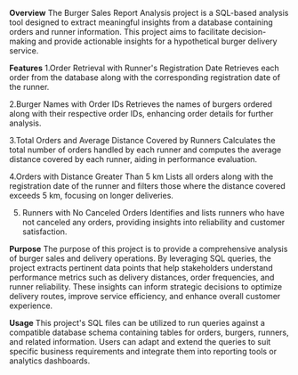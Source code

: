 **Overview**
The Burger Sales Report Analysis project is a SQL-based analysis tool designed to extract meaningful insights from a database containing orders and runner information. This project aims to facilitate decision-making and provide actionable insights for a hypothetical burger delivery service.

**Features**
1.Order Retrieval with Runner's Registration Date
Retrieves each order from the database along with the corresponding registration date of the runner.

2.Burger Names with Order IDs
Retrieves the names of burgers ordered along with their respective order IDs, enhancing order details for further analysis.

3.Total Orders and Average Distance Covered by Runners
Calculates the total number of orders handled by each runner and computes the average distance covered by each runner, aiding in performance evaluation.

4.Orders with Distance Greater Than 5 km
Lists all orders along with the registration date of the runner and filters those where the distance covered exceeds 5 km, focusing on longer deliveries.

5. Runners with No Canceled Orders
Identifies and lists runners who have not canceled any orders, providing insights into reliability and customer satisfaction.

**Purpose**
The purpose of this project is to provide a comprehensive analysis of burger sales and delivery operations. By leveraging SQL queries, the project extracts pertinent data points that help stakeholders understand performance metrics such as delivery distances, order frequencies, and runner reliability. These insights can inform strategic decisions to optimize delivery routes, improve service efficiency, and enhance overall customer experience.

**Usage**
This project's SQL files can be utilized to run queries against a compatible database schema containing tables for orders, burgers, runners, and related information. Users can adapt and extend the queries to suit specific business requirements and integrate them into reporting tools or analytics dashboards.
